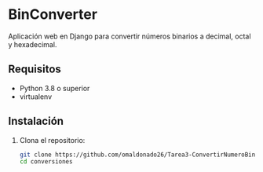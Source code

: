 # BinConverter

Aplicación web en Django para convertir números binarios a decimal, octal y hexadecimal.

## Requisitos

- Python 3.8 o superior  
- virtualenv 

## Instalación

1. Clona el repositorio:  
   ```bash
   git clone https://github.com/omaldonado26/Tarea3-ConvertirNumeroBinario.git
   cd conversiones
